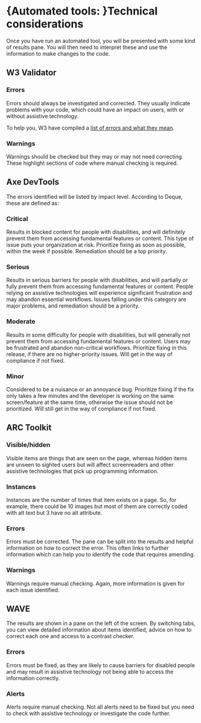 # {Automated tools: }Technical considerations

Once you have run an automated tool, you will be presented with some kind of results pane. You will then need to interpret these and use the information to make changes to the code.

## W3 Validator

### Errors

Errors should always be investigated and corrected. They usually indicate problems with your code, which could have an impact on users, with or without assistive technology.

To help you, W3 have compiled a [list of errors and what they mean](https://validator.w3.org/docs/errors.html).

### Warnings

Warnings should be checked but they may or may not need correcting. These highlight sections of code where manual checking is required.

## Axe DevTools

The errors identified will be listed by impact level. According to Deque, these are defined as:

### Critical

Results in blocked content for people with disabilities, and will definitely prevent them from accessing fundamental features or content. This type of issue puts your organization at risk. Prioritize fixing as soon as possible, within the week if possible. Remediation should be a top priority.

### Serious

Results in serious barriers for people with disabilities, and will partially or fully prevent them from accessing fundamental features or content. People relying on assistive technologies will experience significant frustration and may abandon essential workflows. Issues falling under this category are major problems, and remediation should be a priority.

### Moderate

Results in some difficulty for people with disabilities, but will generally not prevent them from accessing fundamental features or content. Users may be frustrated and abandon non-critical workflows. Prioritize fixing in this release, if there are no higher-priority issues. Will get in the way of compliance if not fixed.

### Minor

Considered to be a nuisance or an annoyance bug. Prioritize fixing if the fix only takes a few minutes and the developer is working on the same screen/feature at the same time, otherwise the issue should not be prioritized. Will still get in the way of compliance if not fixed.

## ARC Toolkit

### Visible/hidden

Visible items are things that are seen on the page, whereas hidden items are unseen to sighted users but will affect screenreaders and other assistive technologies that pick up programming information. 

### Instances

Instances are the number of times that item exists on a page. So, for example, there could be 10 images but most of them are correctly coded with alt text but 3 have no alt attribute.

### Errors

Errors must be corrected. The pane can be split into the results and helpful information on how to correct the error. This often links to further information which can help you to identify the code that requires amending.

### Warnings

Warnings require manual checking. Again, more information is given for each issue identified.

## WAVE

The results are shown in a pane on the left of the screen. By switching tabs, you can view detailed information about items identified, advice on how to correct each one and access to a contrast checker. 

### Errors

Errors must be fixed, as they are likely to cause barriers for disabled people and may result in assistive technology not being able to access the information correctly.

### Alerts

Alerts require manual checking. Not all alerts need to be fixed but you need to check with assistive technology or investigate the code further.
